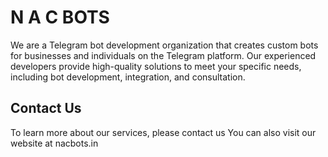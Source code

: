 # N A C BOTS

We are a Telegram bot development organization that creates custom bots for businesses and individuals on the Telegram platform. Our experienced developers provide high-quality solutions to meet your specific needs, including bot development, integration, and consultation.

## Contact Us

To learn more about our services, please contact us  You can also visit our website at nacbots.in
